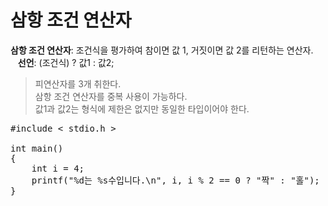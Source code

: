 # 삼항 조건 연산자
**삼항 조건 연산자**: 조건식을 평가하여 참이면 값 1, 거짓이면 값 2를 리턴하는 연산자.    
&nbsp;&nbsp;&nbsp;**선언**: (조건식) ? 값1 : 값2;  
> 피연산자를 3개 취한다.  
> 삼항 조건 연산자를 중복 사용이 가능하다.  
> 값1과 값2는 형식에 제한은 없지만 동일한 타입이어야 한다.  

<pre>#include < stdio.h >

int main()
{
	int i = 4;
	printf("%d는 %s수입니다.\n", i, i % 2 == 0 ? "짝" : "홀");
}</pre>
